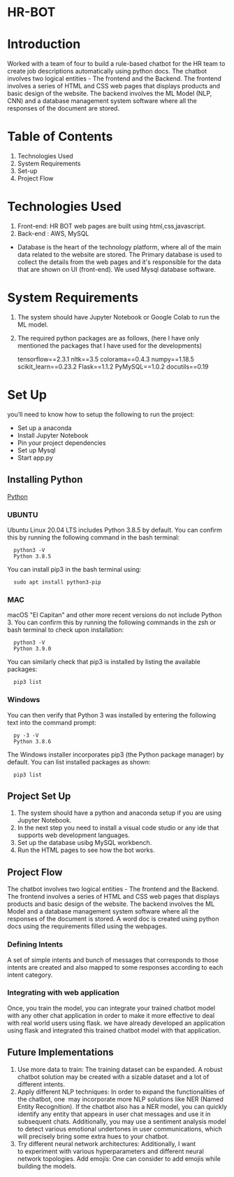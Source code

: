 # HR-BOT
# Introduction 
Worked with a team of four to build a rule-based chatbot for the HR team to create job descriptions automatically using python docs. The chatbot involves two logical entities - The frontend and the Backend. The frontend involves a series of HTML and CSS web pages that displays products and basic design of the website. The backend involves the ML Model (NLP, CNN) and a database management system software where all the responses of the document are stored. 
# Table of Contents
1) Technologies Used
2) System Requirements
3) Set-up
4) Project Flow 

# Technologies Used 
1) Front-end: HR BOT web pages are built using html,css,javascript. 
2) Back-end : AWS, MySQL
 - Database is the heart of the technology platform, where all of the main data related to the website are stored. The Primary database is used to collect the details from the web pages and it's responsible for the data that are shown on UI (front-end). We used Mysql database software.

# System Requirements
1) The system should have Jupyter Notebook or Google Colab to run the ML model. 
2) The required python packages are as follows, (here I have only mentioned the packages that I have used for the developments)


      tensorflow==2.3.1
      nltk==3.5
      colorama==0.4.3
      numpy==1.18.5
      scikit_learn==0.23.2
      Flask==1.1.2
      PyMySQL==1.0.2
      docutils==0.19

# Set Up
you’ll need to know how to setup the following to run the project:

- Set up a anaconda 
- Install Jupyter Notebook
- Pin your project dependencies
- Set up Mysql 
- Start app.py 


## Installing Python 
[Python](https://www.python.org/downloads/)

### UBUNTU
Ubuntu Linux 20.04 LTS includes Python 3.8.5 by default. You can confirm this by running the following command in the bash terminal:
 

      python3 -V
      Python 3.8.5
You can install pip3 in the bash terminal using:
 
      
      sudo apt install python3-pip
### MAC
macOS "El Capitan" and other more recent versions do not include Python 3. You can confirm this by running the following commands in the zsh or bash terminal to check upon installation:
 
      
      python3 -V
      Python 3.9.0
      
You can similarly check that pip3 is installed by listing the available packages:
 
 
      pip3 list
      
### Windows 
You can then verify that Python 3 was installed by entering the following text into the command prompt:


      py -3 -V
      Python 3.8.6
    
The Windows installer incorporates pip3 (the Python package manager) by default. You can list installed packages as shown:

  
      pip3 list

    

## Project Set Up 
1) The system should have a python and anaconda setup if you are using Jupyter Notebook.
2) In the next step you need to install a visual code studio or any ide that supports web development languages. 
3) Set up the database usibg MySQL workbench. 
4) Run the HTML pages to see how the bot works.

           
## Project Flow 
The chatbot involves two logical entities - The frontend and the Backend. The frontend involves a series of HTML and CSS web pages that displays products and basic design of the website. The backend involves the ML Model and a database management system software where all the responses of the document is stored. A word doc is created using python docs using the requirements filled using the webpages. 

### Defining Intents
A set of simple intents and bunch of messages that corresponds to those intents are created and also mapped to some responses according to each intent category. 

### Integrating with web application
Once, you train the model, you can integrate your trained chatbot model with any other chat application in order to make it more effective to deal with real world users using flask. we have already developed an application using flask and integrated this trained chatbot model with that application.

## Future Implementations
1) Use more data to train: The training dataset can be expanded. A robust chatbot solution may be created with a sizable dataset and a lot of different intents.
2) Apply different NLP techniques: In order to expand the functionalities of the chatbot, one  may incorporate more NLP solutions like NER (Named Entity Recognition). If the chatbot also has a NER model, you can quickly identify any entity that appears in user chat messages and use it in subsequent chats. Additionally, you may use a sentiment analysis model to detect various emotional undertones in user communications, which will precisely bring some extra hues to your chatbot.
3) Try different neural network architectures: Additionally, I want to experiment with various hyperparameters and different neural network topologies.
Add emojis: One can consider to add emojis while building the models.




